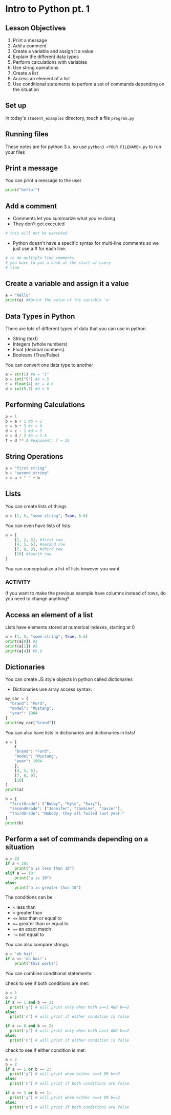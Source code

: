 

# Intro to Python pt. 1

## Lesson Objectives

1. Print a message
1. Add a comment
1. Create a variable and assign it a value
1. Explain the different data types
1. Perform calculations with variables
1. Use string operations
1. Create a list
1. Access an element of a list
1. Use conditional statements to perfom a set of commands depending on the situation


## Set up

In today's `student_examples` directory, touch a file `program.py`


## Running files

These notes are for python 3.x, so use `python3 <YOUR FILENAME>.py` to run your files

## Print a message

You can print a message to the user

```python
print("hello!")
```

## Add a comment

- Comments let you summarize what you're doing
- They don't get executed

```python
# this will not be executed
```

- Python doesn't have a specific syntax for multi-line comments so we just use a # for each line.

```python
# to do multiple line comments
# you have to put a hash at the start of every
# line
```

## Create a variable and assign it a value

```python
a = "hello"
print(a) ##print the value of the variable 'a'
```

## Data Types in Python

There are lots of different types of data that you can use in python

- String (text)
- Integers (whole numbers)
- Float (decimal numbers)
- Booleans (True/False)

You can convert one data type to another

```python
a = str(1) #a = "1"
b = int("5") #b = 5
c = float(4) #c = 4.0
d = int(5.7) #d = 5
```

## Performing Calculations

```python
a = 1
b = a + 1 #b = 2
c = b * 3 #c = 6
d = c - 1 #d = 5
e = d / 2 #e = 2.5
f = d ** 2 #exponent: f = 25
```

## String Operations

```python
a = "first string"
b = "second string"
c = a + " " + b
```

## Lists

You can create lists of things

```python
a = [1, 5, "some string", True, 5.6]
```

You can even have lists of lists

```python
a = [
    [1, 2, 3], #first row
    [4, 5, 6], #second row
    [7, 8, 9], #third row
    [10] #fourth row
]
```

You can conceptualize a list of lists however you want

### ACTIVITY

If you want to make the previous example have columns instead of rows, do you need to change anything?

## Access an element of a list

Lists have elements stored at numerical indexes, starting at 0

```python
a = [1, 5, "some string", True, 5.6]
print(a[0]) #1
print(a[1]) #5
print(a[4]) #5.6
```

## Dictionaries

You can create JS style objects in python called dictionaries
- Dictionaries use array access syntax:

```python
my_car = {
  "brand": "Ford",
  "model": "Mustang",
  "year": 1964
}
print(my_car["brand"])
```

You can also have lists in dictionaries and dictionaries in lists!

```python
a = [
    {
    "brand": "Ford",
    "model": "Mustang",
    "year": 1964
    },
    [4, 5, 6],
    [7, 8, 9],
    [10]
]
print(a)

b = {
  "firstGrade": ["Bobby", "Kyle", "Suzy"],
  "secondGrade": ["Jennifer", "Jasmine", "Javier"],
  "thirdGrade": "Nobody, they all failed last year!"
}
print(b)
```

## Perform a set of commands depending on a situation

```python
a = 22
if a < 10:
    print("a is less than 10")
elif a == 10:
    print("a is 10")
else:
    print("a is greater than 10")
```

The conditions can be

- `<` less than
- `>` greater than
- `<=` less than or equal to
- `>=` greater than or equal to
- `==` an exact match
- `!=` not equal to

You can also compare strings:

```python
a = 'oh hai!'
if a == 'oh hai!':
    print('this works')
```

You can combine conditional statements:

check to see if both conditions are met:

```python
a = 1
b = 2
if a == 1 and b == 2:
  print('y') # will print only when both a==1 AND b==2
else:
  print('n') # will print if either condition is false

if a == 0 and b == 2:
  print('y') # will print only when both a==1 AND b==2
else:
  print('n') # will print if either condition is false
```

check to see if either condition is met:

```python
a = 2
b = 2
if a == 1 or b == 2:
  print('y') # will print when either a==1 OR b==2
else:
  print('n') # will print if both conditions are false

if a == 1 or b == 1:
  print('y') # will print when either a==1 OR b==2
else:
  print('n') # will print if both conditions are false
```
